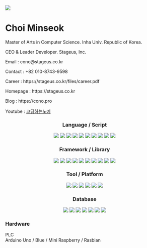 

<img src="https://capsule-render.vercel.app/api?type=transparent&fontColor=4088eb&text=STAGEUS&height=150&fontSize=70&desc=This%20is%20Our%20Stage&descAlignY=75&descAlign=50" />

<h1>Choi Minseok</h1>
<p>Master of Arts in Computer Science. Inha Univ. Republic of Korea.</p>
<p>CEO & Leader Developer. Stageus, Inc.</p>

<p>Email : cono@stageus.co.kr</p>
<p>Contact : +82 010-8743-9598</p>
<p>Career : https://stageus.co.kr/files/career.pdf</p>
<p>Homepage : https://stageus.co.kr</p>
<p>Blog : https://cono.pro</p>
<p>Youtube : <a href="https://www.youtube.com/channel/UCktIF_yDLyBQEx5_MZuscfg">코딩하는노예</a></p>

<div style="text-align: center;">
    <h3>Language / Script</h3>
    <img src="https://img.shields.io/badge/HTML-E34F26?style=flat&logo=HTML5&logoColor=white"/>
    <img src="https://img.shields.io/badge/CSS-1572B6?style=flat&logo=CSS3&logoColor=white"/>
    <img src="https://img.shields.io/badge/Javascript-F7DF1E?style=flat&logo=Javascript&logoColor=white"/>
    <img src="https://img.shields.io/badge/Typescript-3178C6?style=flat&logo=Typescript&logoColor=white"/>  
    <img src="https://img.shields.io/badge/Python-3776AB?style=flat&logo=Python&logoColor=white"/>
    <img src="https://img.shields.io/badge/Java-007396?style=flat&logo=Java&logoColor=white"/>
    <img src="https://img.shields.io/badge/Kotlin-7F52FF?style=flat&logo=Kotlin&logoColor=white"/>
    <img src="https://img.shields.io/badge/C-A8B9CC?style=flat&logo=C&logoColor=white"/>
    <img src="https://img.shields.io/badge/C++-00599C?style=flat&logo=C++&logoColor=white"/>
    <img src="https://img.shields.io/badge/C Sharp-239120?style=flat&logo=C Sharp&logoColor=white"/>
</div>

<div style="text-align: center;">
    <h3>Framework / Library</h3>
    <img src="https://img.shields.io/badge/Qt-41CD52?style=flat&logo=Qt&logoColor=white"/>
    <img src="https://img.shields.io/badge/Express-000000?style=flat&logo=Express&logoColor=white"/>
    <img src="https://img.shields.io/badge/React-61DAFB?style=flat&logo=React&logoColor=white"/>
    <img src="https://img.shields.io/badge/Redux-764ABC?style=flat&logo=Redux&logoColor=white"/>
    <img src="https://img.shields.io/badge/Sass-CC6699?style=flat&logo=Sass&logoColor=white"/>
    <img src="https://img.shields.io/badge/Styled Components-DB7093?style=flat&logo=styled-components&logoColor=white"/>
    <img src="https://img.shields.io/badge/Webpack-8DD6F9?style=flat&logo=Webpack&logoColor=white"/>
    <img src="https://img.shields.io/badge/JWT-000000?style=flat&logo=JSON Web Tokens&logoColor=white"/>
    <img src="https://img.shields.io/badge/Gatsby-663399?style=flat&logo=Gatsby&logoColor=white"/>
    <img src="https://img.shields.io/badge/Svelte-FF3E00?style=flat&logo=Svelte&logoColor=white"/>  
</div>

<div style="text-align: center;">
    <h3>Tool / Platform</h3>
    <img src="https://img.shields.io/badge/Linux-FCC624?style=flat&logo=Linux&logoColor=white"/>
    <img src="https://img.shields.io/badge/Shell-FFD500?style=flat&logo=Shell&logoColor=white"/>
    <img src="https://img.shields.io/badge/AWS-232F3E?style=flat&logo=Amazon AWS&logoColor=white"/>
    <img src="https://img.shields.io/badge/Node.js-339933?style=flat&logo=Node.js&logoColor=white"/>
    <img src="https://img.shields.io/badge/Docker-2496ED?style=flat&logo=Docker&logoColor=white"/>
    <img src="https://img.shields.io/badge/Android-3DDC84?style=flat&logo=Android&logoColor=white"/>  
</div>

<div style="text-align: center;">
    <h3 style="text-align: center;">Database</h3>
    <img src="https://img.shields.io/badge/MySQL-4479A1?style=flat&logo=MySQL&logoColor=white"/>
    <img src="https://img.shields.io/badge/MariaDB-003545?style=flat&logo=MariaDB&logoColor=white"/>
    <img src="https://img.shields.io/badge/PostgreSQL-4169E1?style=flat&logo=PostgreSQL&logoColor=white"/>
    <img src="https://img.shields.io/badge/Redis-DC382D?style=flat&logo=Redis&logoColor=white"/>
    <img src="https://img.shields.io/badge/MongoDB-47A248?style=flat&logo=MongoDB&logoColor=white"/>
    <img src="https://img.shields.io/badge/Elasticsearch-005571?style=flat&logo=Elasticsearch&logoColor=white"/>
    <img src="https://img.shields.io/badge/SQLite-003B57?style=flat&logo=SQLite&logoColor=white"/>  
</div>

### Hardware
PLC  
Arduino Uno / Blue / Mini
Raspberry / Rasbian
